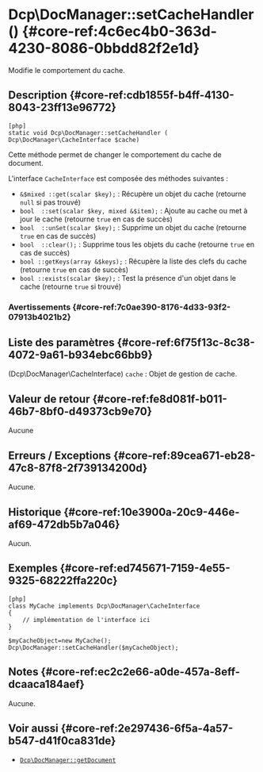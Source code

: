 # Dcp\DocManager::setCacheHandler()   {#core-ref:4c6ec4b0-363d-4230-8086-0bbdd82f2e1d}

<div class="short-description">
Modifie le comportement du cache.
</div>


## Description   {#core-ref:cdb1855f-b4ff-4130-8043-23ff13e96772}

    [php]
    static void Dcp\DocManager::setCacheHandler ( Dcp\DocManager\CacheInterface $cache)

Cette méthode permet de changer le comportement du cache de document.

L'interface `CacheInterface` est composée des méthodes suivantes :


*   `&$mixed ::get(scalar $key);`
:    Récupère un objet du cache (retourne `null` si pas trouvé)
*   `bool  ::set(scalar $key, mixed &$item);`
:    Ajoute au cache ou met à jour le cache (retourne `true` en cas de succès)
*   `bool  ::unSet(scalar $key);`
:    Supprime un objet du cache (retourne `true` en cas de succès)
*   `bool  ::clear();`
:    Supprime tous les objets du cache (retourne `true` en cas de succès)
*   `bool ::getKeys(array &$keys);`
:    Récupère la liste des clefs du cache (retourne `true` en cas de succès)
*   `bool ::exists(scalar $key);`
:    Test la présence d'un objet dans le cache (retourne `true` si trouvé)


### Avertissements   {#core-ref:7c0ae390-8176-4d33-93f2-07913b4021b2}


## Liste des paramètres   {#core-ref:6f75f13c-8c38-4072-9a61-b934ebc66bb9}
 
(Dcp\DocManager\CacheInterface) `cache`
:   Objet de gestion de cache.


## Valeur de retour  {#core-ref:fe8d081f-b011-46b7-8bf0-d49373cb9e70}

Aucune

## Erreurs / Exceptions   {#core-ref:89cea671-eb28-47c8-87f8-2f739134200d}

Aucune.



## Historique  {#core-ref:10e3900a-20c9-446e-af69-472db5b7a046}

Aucun.

## Exemples   {#core-ref:ed745671-7159-4e55-9325-68222ffa220c}

    [php]
    class MyCache implements Dcp\DocManager\CacheInterface
    {
        // implémentation de l'interface ici
    }
    
    $myCacheObject=new MyCache();
    Dcp\DocManager::setCacheHandler($myCacheObject);

## Notes   {#core-ref:ec2c2e66-a0de-457a-8eff-dcaaca184aef}

Aucune.

## Voir aussi   {#core-ref:2e297436-6f5a-4a57-b547-d41f0ca831de}


*   [`Dcp\DocManager::getDocument`][getdocument]

<!-- links -->
[getdocument]:      #core-ref:dfa0762f-6ff3-4349-bd21-6442740d9dcc